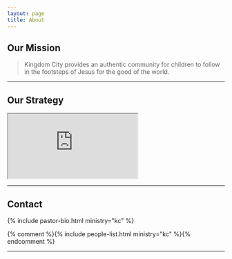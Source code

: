 ```yaml
---
layout: page
title: About
---
```



## Our Mission

 <blockquote class="italic">Kingdom City provides an authentic community for children to follow in the footsteps of Jesus for the good of the world.</blockquote>

---

## Our Strategy

<div class="video sixteen-nine">
<iframe src="https://player.vimeo.com/video/46033480?color=c9ff23&title=0&byline=0&portrait=0" webkitallowfullscreen mozallowfullscreen allowfullscreen></iframe>
</div>

---

## Contact


{% include pastor-bio.html ministry="kc" %}


{% comment %}{% include people-list.html ministry="kc" %}{% endcomment %}

---

